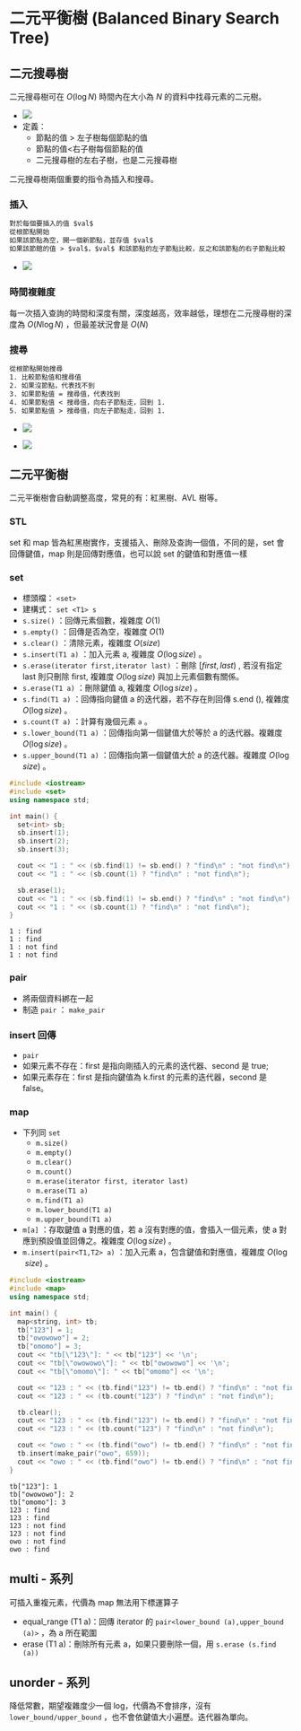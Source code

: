 # 二元平衡樹 (Balanced Binary Search Tree)

## 二元搜尋樹

二元搜尋樹可在 $O(\log N)$ 時間內在大小為 $N$ 的資料中找尋元素的二元樹。

- ![](images/bst.jpg)
-   定義：
    - 節點的值 > 左子樹每個節點的值
    - 節點的值&lt;右子樹每個節點的值
    - 二元搜尋樹的左右子樹，也是二元搜尋樹

二元搜尋樹兩個重要的指令為插入和搜尋。

### 插入

```txt
對於每個要插入的值 $val$
從根節點開始
如果該節點為空，開一個新節點，並存值 $val$
如果該節館的值 > $val$，$val$ 和該節點的左子節點比較，反之和該節點的右子節點比較
```

- ![](images/bst_insert.gif)

### 時間複雜度

每一次插入查詢的時間和深度有關，深度越高，效率越低，理想在二元搜尋樹的深度為 $O(N\log N)$ ，但最差狀況會是 $O(N)$ 

### 搜尋

```txt
從根節點開始搜尋
1. 比較節點值和搜尋值
2. 如果沒節點，代表找不到
3. 如果節點值 = 搜尋值，代表找到
4. 如果節點值 < 搜尋值，向右子節點走，回到 1.
5. 如果節點值 > 搜尋值，向左子節點走，回到 1.
```

- ![](images/bst_search_1.gif)

- ![](images/bst_search_2.gif)

## 二元平衡樹

二元平衡樹會自動調整高度，常見的有：紅黑樹、AVL 樹等。

### STL

set 和 map 皆為紅黑樹實作，支援插入、刪除及查詢一個值，不同的是，set 會回傳鍵值，map 則是回傳對應值，也可以說 set 的鍵值和對應值一樣

### set

- 標頭檔： `<set>` 
- 建構式： `set <T1> s` 
-  `s.size()` ：回傳元素個數，複雜度 $O(1)$ 
-  `s.empty()` ：回傳是否為空，複雜度 $O(1)$ 
-  `s.clear()` ：清除元素，複雜度 $O(size)$ 
-  `s.insert(T1 a)` ：加入元素 a, 複雜度 $O(\log size)$ 。
-  `s.erase(iterator first,iterator last)` ：刪除 $[first,last)$ , 若沒有指定 last 則只刪除 first, 複雜度 $O(\log size)$ 與加上元素個數有關係。
-  `s.erase(T1 a)` ：刪除鍵值 a, 複雜度 $O(\log size)$ 。
-  `s.find(T1 a)` ：回傳指向鍵值 a 的迭代器，若不存在則回傳 s.end (), 複雜度 $O(\log size)$ 。
-  `s.count(T a)` ：計算有幾個元素 `a` 。
-  `s.lower_bound(T1 a)` ：回傳指向第一個鍵值大於等於 a 的迭代器。複雜度 $O(\log size)$ 。
-  `s.upper_bound(T1 a)` ：回傳指向第一個鍵值大於 a 的迭代器。複雜度 $O(\log size)$ 。

```cpp
#include <iostream>
#include <set>
using namespace std;

int main() {
  set<int> sb;
  sb.insert(1);
  sb.insert(2);
  sb.insert(3);

  cout << "1 : " << (sb.find(1) != sb.end() ? "find\n" : "not find\n");
  cout << "1 : " << (sb.count(1) ? "find\n" : "not find\n");

  sb.erase(1);
  cout << "1 : " << (sb.find(1) != sb.end() ? "find\n" : "not find\n");
  cout << "1 : " << (sb.count(1) ? "find\n" : "not find\n");
}
```

    1 : find
    1 : find
    1 : not find
    1 : not find

### pair

- 將兩個資料綁在一起
- 制造 `pair` ： `make_pair` 

### insert 回傳

-  `pair` 
- 如果元素不存在：first 是指向剛插入的元素的迭代器、second 是 true;
- 如果元素存在：first 是指向鍵值為 k.first 的元素的迭代器，second 是 false。

### map

-   下列同 `set` 
    -  `m.size()` 
    -  `m.empty()` 
    -  `m.clear()` 
    -  `m.count()` 
    -  `m.erase(iterator first, iterator last)` 
    -  `m.erase(T1 a)` 
    -  `m.find(T1 a)` 
    -  `m.lower_bound(T1 a)` 
    -  `m.upper_bound(T1 a)` 
-  `m[a]` ：存取鍵值 a 對應的值，若 a 沒有對應的值，會插入一個元素，使 a 對應到預設值並回傳之。複雜度 $O(\log size)$ 。
-  `m.insert(pair<T1,T2> a)` ：加入元素 a，包含鍵值和對應值，複雜度 $O(\log\ size)$ 。

```cpp
#include <iostream>
#include <map>
using namespace std;

int main() {
  map<string, int> tb;
  tb["123"] = 1;
  tb["owowowo"] = 2;
  tb["omomo"] = 3;
  cout << "tb[\"123\"]: " << tb["123"] << '\n';
  cout << "tb[\"owowowo\"]: " << tb["owowowo"] << '\n';
  cout << "tb[\"omomo\"]: " << tb["omomo"] << '\n';

  cout << "123 : " << (tb.find("123") != tb.end() ? "find\n" : "not find\n");
  cout << "123 : " << (tb.count("123") ? "find\n" : "not find\n");

  tb.clear();
  cout << "123 : " << (tb.find("123") != tb.end() ? "find\n" : "not find\n");
  cout << "123 : " << (tb.count("123") ? "find\n" : "not find\n");

  cout << "owo : " << (tb.find("owo") != tb.end() ? "find\n" : "not find\n");
  tb.insert(make_pair("owo", 659));
  cout << "owo : " << (tb.find("owo") != tb.end() ? "find\n" : "not find\n");
}
```

    tb["123"]: 1
    tb["owowowo"]: 2
    tb["omomo"]: 3
    123 : find
    123 : find
    123 : not find
    123 : not find
    owo : not find
    owo : find

## multi - 系列

可插入重複元素，代價為 map 無法用下標運算子

- equal_range (T1 a)：回傳 iterator 的 `pair<lower_bound (a),upper_bound (a)>` ，為 a 所在範圍
- erase (T1 a)：刪除所有元素 a，如果只要刪除一個，用 `s.erase (s.find (a))` 

## unorder - 系列

降低常數，期望複雜度少一個 log，代價為不會排序，沒有 `lower_bound/upper_bound` ，也不會依鍵值大小遍歷。迭代器為單向。
